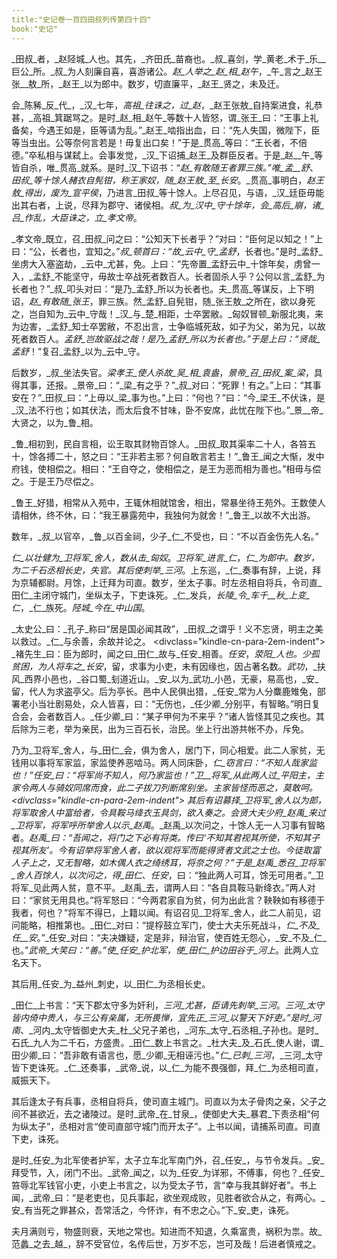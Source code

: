```yaml
---
title:"史记卷一百四田叔列传第四十四"
book:"史记"
---
```

_田叔_者，_赵陉城_人也。其先，_齐田氏_苗裔也。_叔_喜剑，学_黄老_术于_乐__巨公_所。_叔_为人刻廉自喜，喜游诸公。_赵_人举之_赵_相_赵午_，_午_言之_赵王张__敖_所，_赵王_以为郎中。数岁，切直廉平，_赵王_贤之，未及迁。

会_陈豨_反_代_，_汉_七年，_高祖_往诛之，过_赵_，_赵王张敖_自持案进食，礼恭甚，_高祖_箕踞骂之。是时_赵_相_赵午_等数十人皆怒，谓_张王_曰：“王事上礼备矣，今遇王如是，臣等请为乱。”_赵王_啮指出血，曰：“先人失国，微陛下，臣等当虫出。公等奈何言若是！毋复出口矣！”于是_贯高_等曰：“王长者，不倍德。”卒私相与谋弑上。会事发觉，_汉_下诏捕_赵王_及群臣反者。于是_赵__午_等皆自杀，唯_贯高_就系。是时_汉_下诏书：“_赵_有敢随王者罪三族。”唯_孟__舒_、_田叔_等十馀人赭衣自髡钳，称王家奴，随_赵王敖_至_长安_。_贯高_事明白，_赵王敖_得出，废为_宣平侯_，乃进言_田叔_等十馀人。上尽召见，与语，_汉_廷臣毋能出其右者，上说，尽拜为郡守、诸侯相。_叔_为_汉中_守十馀年，会_高后_崩，诸_吕_作乱，大臣诛之，立_孝文帝_。

_孝文帝_既立，召_田叔_问之曰：“公知天下长者乎？”对曰：“臣何足以知之！”上曰：“公，长者也，宜知之。”_叔_顿首曰：“故_云中_守_孟舒_，长者也。”是时_孟舒_坐虏大入塞盗劫，_云中_尤甚，免。上曰：“先帝置_孟舒云中_十馀年矣，虏曾一入，_孟舒_不能坚守，毋故士卒战死者数百人。长者固杀人乎？公何以言_孟舒_为长者也？”_叔_叩头对曰：“是乃_孟舒_所以为长者也。夫_贯高_等谋反，上下明诏，_赵_有敢随_张王_，罪三族。然_孟舒_自髡钳，随_张王敖_之所在，欲以身死之，岂自知为_云中_守哉！_汉_与_楚_相距，士卒罢敝。_匈奴冒顿_新服北夷，来为边害，_孟舒_知士卒罢敝，不忍出言，士争临城死敌，如子为父，弟为兄，以故死者数百人。_孟舒_岂故驱战之哉！是乃_孟舒_所以为长者也。”于是上曰：“贤哉_孟舒_！”复召_孟舒_以为_云中_守。

后数岁，_叔_坐法失官。_梁孝王_使人杀故_吴_相_袁盎_，_景帝_召_田叔_案_梁_，具得其事，还报。_景帝_曰：“_梁_有之乎？”_叔_对曰：“死罪！有之。”上曰：“其事安在？”_田叔_曰：“上毋以_梁_事为也。”上曰：“何也？”曰：“今_梁王_不伏诛，是_汉_法不行也；如其伏法，而太后食不甘味，卧不安席，此忧在陛下也。”_景__帝_大贤之，以为_鲁_相。

_鲁_相初到，民自言相，讼王取其财物百馀人。_田叔_取其渠率二十人，各笞五十，馀各搏二十，怒之曰：“王非若主邪？何自敢言若主！”_鲁王_闻之大惭，发中府钱，使相偿之。相曰：“王自夺之，使相偿之，是王为恶而相为善也。”相毋与偿之。于是王乃尽偿之。

_鲁王_好猎，相常从入苑中，王辄休相就馆舍，相出，常暴坐待王苑外。王数使人请相休，终不休，曰：“我王暴露苑中，我独何为就舍！”_鲁王_以故不大出游。

数年，_叔_以官卒，_鲁_以百金祠，少子_仁_不受也，曰：“不以百金伤先人名。”

_仁_以壮健为_卫将军_舍人，数从击_匈奴_。_卫将军_进言_仁_，_仁_为郎中。数岁，为二千石丞相长史，失官。其后使刺举_三河_。上东巡，_仁_奏事有辞，上说，拜为京辅都尉。月馀，上迁拜为司直。数岁，坐太子事。时左丞相自将兵，令司直_田仁_主闭守城门，坐纵太子，下吏诛死。_仁_发兵，_长陵_令_车千__秋_上变_仁_，_仁_族死。_陉城_今在_中山国_。

_太史公_曰：_孔子_称曰“居是国必闻其政”，_田叔_之谓乎！义不忘贤，明主之美以救过。_仁_与余善，余故并论之。
<divclass="kindle-cn-para-2em-indent">
_褚先生_曰：臣为郎时，闻之曰_田仁_故与_任安_相善。_任安_，_荥阳_人也。少孤贫困，为人将车之_长安_，留，求事为小吏，未有因缘也，因占著名数。_武功_，_扶风_西界小邑也，_谷口蜀_刬道近山。_安_以为_武功_小邑，无豪，易高也，_安_留，代人为求盗亭父。后为亭长。邑中人民俱出猎，_任安_常为人分麋鹿雉兔，部署老小当壮剧易处，众人皆喜，曰：“无伤也，_任少卿_分别平，有智略。”明日复合会，会者数百人。_任少卿_曰：“某子甲何为不来乎？”诸人皆怪其见之疾也。其后除为三老，举为亲民，出为三百石长，治民。坐上行出游共帐不办，斥免。

乃为_卫将军_舍人，与_田仁_会，俱为舍人，居门下，同心相爱。此二人家贫，无钱用以事将军家监，家监使养恶啮马。两人同床卧，_仁_窃言曰：“不知人哉家监也！”_任安_曰：“将军尚不知人，何乃家监也！”_卫__将军_从此两人过_平阳主_，主家令两人与骑奴同席而食，此二子拔刀列断席别坐。主家皆怪而恶之，莫敢呵。
<divclass="kindle-cn-para-2em-indent">
其后有诏募择_卫将军_舍人以为郎，将军取舍人中富给者，令具鞍马绛衣玉具剑，欲入奏之。会贤大夫少府_赵禹_来过_卫将军_，将军呼所举舍人以示_赵禹_。_赵禹_以次问之，十馀人无一人习事有智略者。_赵禹_曰：“吾闻之，将门之下必有将类。传曰‘不知其君视其所使，不知其子视其所友’。今有诏举将军舍人者，欲以观将军而能得贤者文武之士也。今徒取富人子上之，又无智略，如木偶人衣之绮绣耳，将奈之何？”于是_赵禹_悉召_卫将军_舍人百馀人，以次问之，得_田仁_、_任安_，曰：“独此两人可耳，馀无可用者。”_卫将军_见此两人贫，意不平。_赵禹_去，谓两人曰：“各自具鞍马新绛衣。”两人对曰：“家贫无用具也。”将军怒曰：“今两君家自为贫，何为出此言？鞅鞅如有移德于我者，何也？”将军不得已，上籍以闻。有诏召见_卫将军_舍人，此二人前见，诏问能略，相推第也。_田仁_对曰：“提桴鼓立军门，使士大夫乐死战斗，_仁_不及_任__安_。”_任安_对曰：“夫决嫌疑，定是非，辩治官，使百姓无怨心，_安_不及_仁_也。”_武帝_大笑曰：“善。”使_任安_护北军，使_田仁_护边田谷于_河上_。此两人立名天下。
</div>
其后用_任安_为_益州_刺史，以_田仁_为丞相长史。

_田仁_上书言：“天下郡太守多为奸利，_三河_尤甚，臣请先刺举_三河_。_三河_太守皆内倚中贵人，与三公有亲属，无所畏惮，宜先正_三河_以警天下奸吏。”是时_河南_、_河内_太守皆御史大夫_杜_父兄子弟也，_河东_太守_石丞相_子孙也。是时_石氏_九人为二千石，方盛贵。_田仁_数上书言之。_杜大夫_及_石氏_使人谢，谓_田少卿_曰：“吾非敢有语言也，愿_少卿_无相诬污也。”_仁_已刺_三河_，_三河_太守皆下吏诛死。_仁_还奏事，_武帝_说，以_仁_为能不畏强御，拜_仁_为丞相司直，威振天下。

其后逢太子有兵事，丞相自将兵，使司直主城门。司直以为太子骨肉之亲，父子之间不甚欲近，去之诸陵过。是时_武帝_在_甘泉_，使御史大夫_暴君_下责丞相“何为纵太子”，丞相对言“使司直部守城门而开太子”。上书以闻，请捕系司直。司直下吏，诛死。

是时_任安_为北军使者护军，太子立车北军南门外，召_任安_，与节令发兵。_安_拜受节，入，闭门不出。_武帝_闻之，以为_任安_为详邪，不傅事，何也？_任安_笞辱北军钱官小吏，小吏上书言之，以为受太子节，言“幸与我其鲜好者”。书上闻，_武帝_曰：“是老吏也，见兵事起，欲坐观成败，见胜者欲合从之，有两心。_安_有当死之罪甚众，吾常活之，今怀诈，有不忠之心。”下_安_吏，诛死。

夫月满则亏，物盛则衰，天地之常也。知进而不知退，久乘富贵，祸积为祟。故_范蠡_之去_越_，辞不受官位，名传后世，万岁不忘，岂可及哉！后进者慎戒之。
